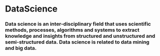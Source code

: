 # DataScience

### Data science is an inter-disciplinary field that uses scientific methods, processes, algorithms and systems to extract knowledge and insights from structured and unstructured and semi-structured data. Data science is related to data mining and big data.

